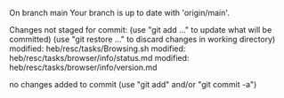 On branch main
Your branch is up to date with 'origin/main'.

Changes not staged for commit:
  (use "git add <file>..." to update what will be committed)
  (use "git restore <file>..." to discard changes in working directory)
	modified:   heb/resc/tasks/Browsing.sh
	modified:   heb/resc/tasks/browser/info/status.md
	modified:   heb/resc/tasks/browser/info/version.md

no changes added to commit (use "git add" and/or "git commit -a")
